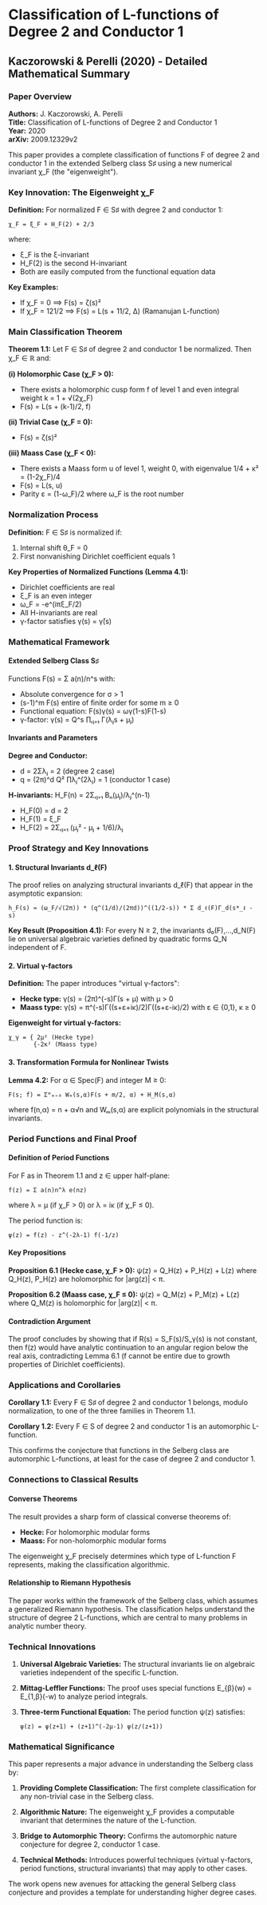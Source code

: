 # Classification of L-functions of Degree 2 and Conductor 1
## Kaczorowski & Perelli (2020) - Detailed Mathematical Summary

### Paper Overview
**Authors:** J. Kaczorowski, A. Perelli  
**Title:** Classification of L-functions of Degree 2 and Conductor 1  
**Year:** 2020  
**arXiv:** 2009.12329v2  

This paper provides a complete classification of functions F of degree 2 and conductor 1 in the extended Selberg class S♯ using a new numerical invariant χ_F (the "eigenweight").

### Key Innovation: The Eigenweight χ_F

**Definition:** For normalized F ∈ S♯ with degree 2 and conductor 1:
```
χ_F = ξ_F + H_F(2) + 2/3
```
where:
- ξ_F is the ξ-invariant 
- H_F(2) is the second H-invariant
- Both are easily computed from the functional equation data

**Key Examples:**
- If χ_F = 0 ⟹ F(s) = ζ(s)²
- If χ_F = 121/2 ⟹ F(s) = L(s + 11/2, Δ) (Ramanujan L-function)

### Main Classification Theorem

**Theorem 1.1:** Let F ∈ S♯ of degree 2 and conductor 1 be normalized. Then χ_F ∈ ℝ and:

**(i) Holomorphic Case (χ_F > 0):**
- There exists a holomorphic cusp form f of level 1 and even integral weight k = 1 + √(2χ_F)
- F(s) = L(s + (k-1)/2, f)

**(ii) Trivial Case (χ_F = 0):**
- F(s) = ζ(s)²

**(iii) Maass Case (χ_F < 0):**
- There exists a Maass form u of level 1, weight 0, with eigenvalue 1/4 + κ² = (1-2χ_F)/4
- F(s) = L(s, u)
- Parity ε = (1-ω_F)/2 where ω_F is the root number

### Normalization Process

**Definition:** F ∈ S♯ is normalized if:
1. Internal shift θ_F = 0
2. First nonvanishing Dirichlet coefficient equals 1

**Key Properties of Normalized Functions (Lemma 4.1):**
- Dirichlet coefficients are real
- ξ_F is an even integer  
- ω_F = -e^(iπξ_F/2)
- All H-invariants are real
- γ-factor satisfies γ(s) = γ̄(s)

### Mathematical Framework

#### Extended Selberg Class S♯
Functions F(s) = Σ a(n)/n^s with:
- Absolute convergence for σ > 1
- (s-1)^m F(s) entire of finite order for some m ≥ 0
- Functional equation: F(s)γ(s) = ωγ(1-s)F(1-s)
- γ-factor: γ(s) = Q^s ∏ᵣⱼ₌₁ Γ(λⱼs + μⱼ)

#### Invariants and Parameters
**Degree and Conductor:**
- d = 2Σλⱼ = 2 (degree 2 case)
- q = (2π)^d Q² ∏λⱼ^(2λⱼ) = 1 (conductor 1 case)

**H-invariants:** H_F(n) = 2Σᵣⱼ₌₁ Bₙ(μⱼ)/λⱼ^(n-1)
- H_F(0) = d = 2
- H_F(1) = ξ_F  
- H_F(2) = 2Σᵣⱼ₌₁ (μⱼ² - μⱼ + 1/6)/λⱼ

### Proof Strategy and Key Innovations

#### 1. Structural Invariants d_ℓ(F)
The proof relies on analyzing structural invariants d_ℓ(F) that appear in the asymptotic expansion:
```
h_F(s) ≈ (ω_F/√(2π)) * (q^(1/d)/(2πd))^((1/2-s)) * Σ d_ℓ(F)Γ_d(s*_ℓ - s)
```

**Key Result (Proposition 4.1):** For every N ≥ 2, the invariants d₀(F),...,d_N(F) lie on universal algebraic varieties defined by quadratic forms Q_N independent of F.

#### 2. Virtual γ-factors
**Definition:** The paper introduces "virtual γ-factors":
- **Hecke type:** γ(s) = (2π)^(-s)Γ(s + μ) with μ > 0
- **Maass type:** γ(s) = π^(-s)Γ((s+ε+iκ)/2)Γ((s+ε-iκ)/2) with ε ∈ {0,1}, κ ≥ 0

**Eigenweight for virtual γ-factors:**
```
χ_γ = { 2μ² (Hecke type)
       {-2κ² (Maass type)
```

#### 3. Transformation Formula for Nonlinear Twists
**Lemma 4.2:** For α ∈ Spec(F) and integer M ≥ 0:
```
F(s; f) = Σᴹₘ₌₀ Wₘ(s,α)F(s + m/2, α) + H_M(s,α)
```
where f(n,α) = n + α√n and Wₘ(s,α) are explicit polynomials in the structural invariants.

### Period Functions and Final Proof

#### Definition of Period Functions
For F as in Theorem 1.1 and z ∈ upper half-plane:
```
f(z) = Σ a(n)n^λ e(nz)
```
where λ = μ (if χ_F > 0) or λ = iκ (if χ_F ≤ 0).

The period function is:
```
ψ(z) = f(z) - z^(-2λ-1) f(-1/z)
```

#### Key Propositions
**Proposition 6.1 (Hecke case, χ_F > 0):**
ψ(z) = Q_H(z) + P_H(z) + L(z)
where Q_H(z), P_H(z) are holomorphic for |arg(z)| < π.

**Proposition 6.2 (Maass case, χ_F ≤ 0):**
ψ(z) = Q_M(z) + P_M(z) + L(z)
where Q_M(z) is holomorphic for |arg(z)| < π.

#### Contradiction Argument
The proof concludes by showing that if R(s) = S_F(s)/S_γ(s) is not constant, then f(z) would have analytic continuation to an angular region below the real axis, contradicting Lemma 6.1 (f cannot be entire due to growth properties of Dirichlet coefficients).

### Applications and Corollaries

**Corollary 1.1:** Every F ∈ S♯ of degree 2 and conductor 1 belongs, modulo normalization, to one of the three families in Theorem 1.1.

**Corollary 1.2:** Every F ∈ S of degree 2 and conductor 1 is an automorphic L-function.

This confirms the conjecture that functions in the Selberg class are automorphic L-functions, at least for the case of degree 2 and conductor 1.

### Connections to Classical Results

#### Converse Theorems
The result provides a sharp form of classical converse theorems of:
- **Hecke:** For holomorphic modular forms
- **Maass:** For non-holomorphic modular forms

The eigenweight χ_F precisely determines which type of L-function F represents, making the classification algorithmic.

#### Relationship to Riemann Hypothesis
The paper works within the framework of the Selberg class, which assumes a generalized Riemann hypothesis. The classification helps understand the structure of degree 2 L-functions, which are central to many problems in analytic number theory.

### Technical Innovations

1. **Universal Algebraic Varieties:** The structural invariants lie on algebraic varieties independent of the specific L-function.

2. **Mittag-Leffler Functions:** The proof uses special functions E_{β}(w) = E_{1,β}(-w) to analyze period integrals.

3. **Three-term Functional Equation:** The period function ψ(z) satisfies:
   ```
   ψ(z) = ψ(z+1) + (z+1)^(-2μ-1) ψ(z/(z+1))
   ```

### Mathematical Significance

This paper represents a major advance in understanding the Selberg class by:

1. **Providing Complete Classification:** The first complete classification for any non-trivial case in the Selberg class.

2. **Algorithmic Nature:** The eigenweight χ_F provides a computable invariant that determines the nature of the L-function.

3. **Bridge to Automorphic Theory:** Confirms the automorphic nature conjecture for degree 2, conductor 1 case.

4. **Technical Methods:** Introduces powerful techniques (virtual γ-factors, period functions, structural invariants) that may apply to other cases.

The work opens new avenues for attacking the general Selberg class conjecture and provides a template for understanding higher degree cases.